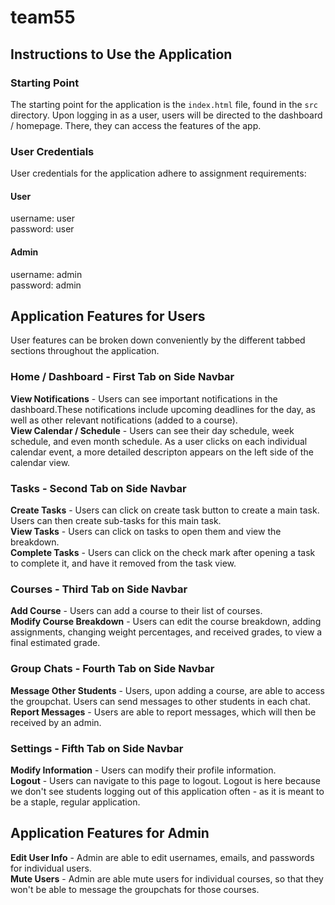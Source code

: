 # team55

## Instructions to Use the Application 

### Starting Point
The starting point for the application is the `index.html` file, found in the `src` directory. Upon logging in as a user, users will be directed to the dashboard / homepage. There, they can access the features of the app.

### User Credentials 
User credentials for the application adhere to assignment requirements: 

#### User 
username: user \
password: user

#### Admin 
username: admin \
password: admin

## Application Features for Users

User features can be broken down conveniently by the different tabbed sections throughout the application. 

### Home / Dashboard - First Tab on Side Navbar
**View Notifications** - Users can see important notifications in the dashboard.These notifications include upcoming deadlines for the day, as well as other relevant notifications (added to a course). \
**View Calendar / Schedule** - Users can see their day schedule, week schedule, and even month schedule. As a user clicks on each individual calendar event, a more detailed descripton appears on the left side of the calendar view.

### Tasks - Second Tab on Side Navbar
**Create Tasks** - Users can click on create task button to create a main task. Users can then create sub-tasks for this main task. \
**View Tasks** - Users can click on tasks to open them and view the breakdown. \
**Complete Tasks** - Users can click on the check mark after opening a task to complete it, and have it removed from the task view.

### Courses - Third Tab on Side Navbar
**Add Course** - Users can add a course to their list of courses. \
**Modify Course Breakdown** - Users can edit the course breakdown, adding assignments, changing weight percentages, and received grades, to view a final estimated grade.

### Group Chats - Fourth Tab on Side Navbar
**Message Other Students** - Users, upon adding a course, are able to access the groupchat. Users can send messages to other students in each chat.  \
**Report Messages** - Users are able to report messages, which will then be received by an admin.

### Settings - Fifth Tab on Side Navbar
**Modify Information** - Users can modify their profile information. \
**Logout** - Users can navigate to this page to logout. Logout is here because we don't see students logging out of this application often - as it is meant to be a staple, regular application. 

## Application Features for Admin
**Edit User Info** - Admin are able to edit usernames, emails, and passwords for individual users. \
**Mute Users** - Admin are able mute users for individual courses, so that they won't be able to message the groupchats for those courses. 
